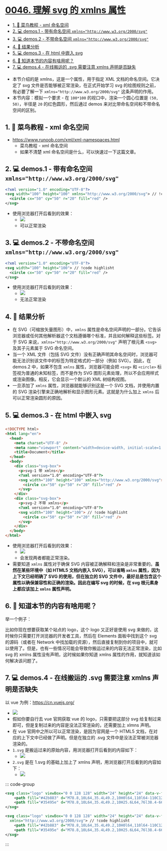 # [0046. 理解 svg 的 xmlns 属性](https://github.com/Tdahuyou/svg/tree/main/0046.%20%E7%90%86%E8%A7%A3%20svg%20%E7%9A%84%20xmlns%20%E5%B1%9E%E6%80%A7)

<!-- region:toc -->
- [1. 🔗 菜鸟教程 - xml 命名空间](#1--菜鸟教程---xml-命名空间)
- [2. 💻 demos.1 - 带有命名空间 `xmlns="http://www.w3.org/2000/svg"`](#2--demos1---带有命名空间-xmlnshttpwwww3org2000svg)
- [3. 💻 demos.2 - 不带命名空间 `xmlns="http://www.w3.org/2000/svg"`](#3--demos2---不带命名空间-xmlnshttpwwww3org2000svg)
- [4. 📒 结果分析](#4--结果分析)
- [5. 💻 demos.3 - 在 html 中嵌入 svg](#5--demos3---在-html-中嵌入-svg)
- [6. 🤔 知道本节的内容有啥用呢？](#6--知道本节的内容有啥用呢)
- [7. 💻 demos.4 - 在线搬运的 .svg 需要注意 xmlns 声明是否缺失](#7--demos4---在线搬运的-svg-需要注意-xmlns-声明是否缺失)
<!-- endregion:toc -->
- 本节介绍的是 xmlns，这是一个属性，用于指定 XML 文档的命名空间。它决定了 svg 文件是否能够被正常渲染，在正式开始学习 svg 的绘图规则之前，有必要了解一下 `xmlns="http://www.w3.org/2000/svg"` 这条声明的作用。
- 本节内容：模拟一个要求 - 在 `100*100` 的视口中，渲染一个圆心位置是 `(50, 50)`，半径是 `20` 的红色圆形，然后通过 demos 来对比带命名空间和不带命名空间的区别。

## 1. 🔗 菜鸟教程 - xml 命名空间

- https://www.runoob.com/xml/xml-namespaces.html
  - 菜鸟教程 - xml 命名空间
  - 如果不清楚 xml 命名空间是什么，可以快速过一下这篇文章。

## 2. 💻 demos.1 - 带有命名空间 `xmlns="http://www.w3.org/2000/svg"`

```xml
<?xml version="1.0" encoding="UTF-8"?>
<svg width="100" height="100" xmlns="http://www.w3.org/2000/svg"> // !code highlisht
  <circle cx="50" cy="50" r="20" fill="red" />
</svg>
```

- 使用浏览器打开后看到的效果：
  - ![](assets/2024-12-05-14-00-04.png)
  - 可以正常渲染

## 3. 💻 demos.2 - 不带命名空间 `xmlns="http://www.w3.org/2000/svg"`

```xml
<?xml version="1.0" encoding="UTF-8"?>
<svg width="100" height="100"> // !code highlisht
  <circle cx="50" cy="50" r="20" fill="red" />
</svg>
```

- 使用浏览器打开后看到的效果：
  - ![](assets/2024-12-05-14-00-34.png)
  - 无法正常渲染

## 4. 📒 结果分析

- 在 SVG（可缩放矢量图形）中，`xmlns` 属性是命名空间声明的一部分。它告诉浏览器或任何其他解析器这个文档遵循哪个标准，并且如何解释这些标签。对于 SVG 来说，`xmlns="http://www.w3.org/2000/svg"` 声明了根元素 `<svg>` 及其子元素属于 SVG 命名空间。
- 当一个 XML 文件（包括 SVG 文件）没有正确声明其命名空间时，浏览器可能无法识别该文件中的标签为特定格式的一部分（例如 SVG）。因此，在 demos.2 中，如果不包含 `xmlns` 属性，浏览器可能会把 `<svg>` 和 `<circle>` 标签视为普通的未知标签，而不是作为 SVG 图形元素处理，所以不会应用样式或渲染图像。相反，它会显示一个默认的 XML 树结构视图。
- 一旦添加了 `xmlns` 属性，浏览器就能够识别这是一个 SVG 文档，并使用内置的 SVG 渲染引擎来正确地解析和显示图形元素。这就是为什么加上 `xmlns` 后可以正常渲染圆形的原因。

## 5. 💻 demos.3 - 在 html 中嵌入 svg

```html
<!DOCTYPE html>
<html lang="en">
  <head>
    <meta charset="UTF-8" />
    <meta name="viewport" content="width=device-width, initial-scale=1.0" />
    <title>Document</title>
  </head>
  <body>
    <div class="svg-box">
      <p>svg-1 带 xmlns</p>
      <?xml version="1.0" encoding="UTF-8"?>
      <svg width="100" height="100" xmlns="http://www.w3.org/2000/svg"> // !code highlisht
        <circle cx="50" cy="50" r="20" fill="red" />
      </svg>
    </div>
    <div class="svg-box">
      <p>svg-2 不带 xmlns</p>
      <?xml version="1.0" encoding="UTF-8"?>
      <svg width="100" height="100"> // !code highlisht
        <circle cx="50" cy="50" r="20" fill="red" />
      </svg>
    </div>
  </body>
</html>
```

- 使用浏览器打开后看到的效果：
  - ![](assets/2024-12-05-14-10-09.png)
  - 会发现两者都能正常渲染。
- 需要知道 `xmlns` 属性对于确保 SVG 内容被正确解释和渲染是非常重要的。**虽然在某些环境中（如 HTML5 文档内嵌入 SVG），可以省略 `xmlns` 属性，因为上下文已经明确了 SVG 的使用，但在独立的 SVG 文件中，最好总是包含这个属性以确保兼容性和正确的渲染。因此在编写 svg 的时候，在 svg 根元素身上都应该加上 `xmlns` 属性声明。**

## 6. 🤔 知道本节的内容有啥用呢？

举一个例子：

比如你现在想要获取某个站点的 logo，这个 logo 又正好是使用 svg 来做的，这时候你只需要打开浏览器的开发者工具，然后在 Elements 面板中找到这个 svg 的源码（或者在 Network 中找加载的资源），然后直接复制到你的项目中，就可以使用了。但是，也有一些情况可能会导致你搬运过来的内容无法正常渲染，比如 svg 的 xmlns 属性没有声明，这时候如果你知道 xmlns 属性的作用，就知道该如何解决该问题了。

## 7. 💻 demos.4 - 在线搬运的 .svg 需要注意 xmlns 声明是否缺失

以 vue 为例：https://cn.vuejs.org/

- ![](assets/2024-12-09-14-53-23.png)
- 假如你要自行去 vue 官网获取 vue 的 logo，只需要把这部分 svg 给复制过来即可，但是复制过来的内容是没法正常渲染的，还需要加上 xlmns 声明。
- 在 vue 官网中之所以可以正常渲染，是因为官网是一个 HTML5 文档，在对应的上下文中已经做了声明。但是在独立的 .svg 文件中是没法正常被浏览器渲染的。
- `1.svg` 是搬运过来的原始内容，用浏览器打开后看到的内容如下：
  - ![](assets/2024-12-09-15-01-53.png)
- `2.svg` 是在 1.svg 的基础上加上了 xmlns 声明，用浏览器打开后看到的内容如下：
  - ![](assets/2024-12-09-15-01-49.png)

::: code-group

```xml [1.svg 无命名空间]
<svg class="logo" viewBox="0 0 128 128" width="24" height="24" data-v-f32e683e="">
    <path fill="#42b883" d="M78.8,10L64,35.4L49.2,10H0l64,110l64-110C128,10,78.8,10,78.8,10z" data-v-f32e683e=""></path>
    <path fill="#35495e" d="M78.8,10L64,35.4L49.2,10H25.6L64,76l38.4-66H78.8z" data-v-f32e683e=""></path>
</svg>
```

```xml [2.svg 有命名空间]
<svg class="logo" viewBox="0 0 128 128" width="24" height="24" data-v-f32e683e=""
  xmlns="http://www.w3.org/2000/svg"> // !code highlisht
    <path fill="#42b883" d="M78.8,10L64,35.4L49.2,10H0l64,110l64-110C128,10,78.8,10,78.8,10z" data-v-f32e683e=""></path>
    <path fill="#35495e" d="M78.8,10L64,35.4L49.2,10H25.6L64,76l38.4-66H78.8z" data-v-f32e683e=""></path>
</svg>
```

:::